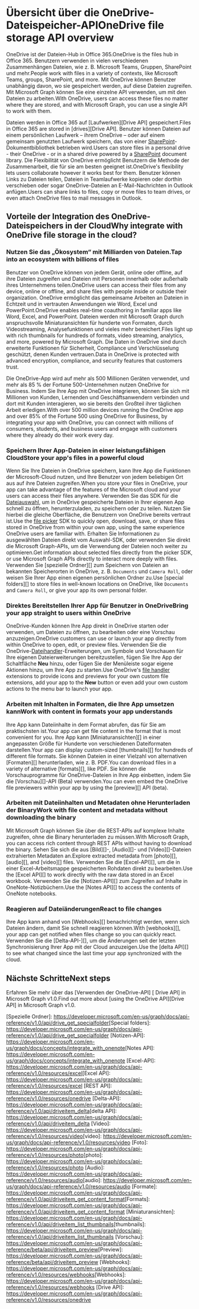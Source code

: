 # <a name="onedrive-file-storage-api-overview"></a><span data-ttu-id="f2476-101">Übersicht über die OneDrive-Dateispeicher-API</span><span class="sxs-lookup"><span data-stu-id="f2476-101">OneDrive file storage API overview</span></span>

<span data-ttu-id="f2476-102">OneDrive ist der Dateien-Hub in Office 365.</span><span class="sxs-lookup"><span data-stu-id="f2476-102">OneDrive is the files hub in Office 365.</span></span>
<span data-ttu-id="f2476-103">Benutzern verwenden in vielen verschiedenen Zusammenhängen Dateien, wie z. B. Microsoft Teams, Gruppen, SharePoint und mehr.</span><span class="sxs-lookup"><span data-stu-id="f2476-103">People work with files in a variety of contexts, like Microsoft Teams, groups, SharePoint, and more.</span></span>
<span data-ttu-id="f2476-104">Mit OneDrive können Benutzer unabhängig davon, wo sie gespeichert werden, auf diese Dateien zugreifen. Mit Microsoft Graph können Sie eine einzelne API verwenden, um mit den Dateien zu arbeiten.</span><span class="sxs-lookup"><span data-stu-id="f2476-104">With OneDrive, users can access these files no matter where they are stored, and with Microsoft Graph, you can use a single API to work with them.</span></span>

<span data-ttu-id="f2476-105">Dateien werden in Office 365 auf [Laufwerken][Drive API] gespeichert.</span><span class="sxs-lookup"><span data-stu-id="f2476-105">Files in Office 365 are stored in [drives][Drive API].</span></span>
<span data-ttu-id="f2476-106">Benutzer können Dateien auf einem persönlichen Laufwerk – ihrem OneDrive – oder auf einem gemeinsam genutzten Laufwerk speichern, das von einer [SharePoint][]-Dokumentbibliothek betrieben wird.</span><span class="sxs-lookup"><span data-stu-id="f2476-106">Users can store files in a personal drive - their OneDrive - or in a shared drive powered by a [SharePoint][] document library.</span></span>
<span data-ttu-id="f2476-107">Die Flexibilität von OneDrive ermöglicht Benutzern die Methode der Zusammenarbeit, die für sie am besten geeignet ist.</span><span class="sxs-lookup"><span data-stu-id="f2476-107">OneDrive's flexibility lets users collaborate however it works best for them.</span></span>
<span data-ttu-id="f2476-108">Benutzer können Links zu Dateien teilen, Dateien in Teamlaufwerke kopieren oder dorthin verschieben oder sogar OneDrive-Dateien an E-Mail-Nachrichten in Outlook anfügen.</span><span class="sxs-lookup"><span data-stu-id="f2476-108">Users can share links to files, copy or move files to team drives, or even attach OneDrive files to mail messages in Outlook.</span></span>

## <a name="why-integrate-with-onedrive-file-storage-in-the-cloud"></a><span data-ttu-id="f2476-109">Vorteile der Integration des OneDrive-Dateispeichers in der Cloud</span><span class="sxs-lookup"><span data-stu-id="f2476-109">Why integrate with OneDrive file storage in the cloud?</span></span>

### <a name="tap-into-an-ecosystem-with-billions-of-files"></a><span data-ttu-id="f2476-110">Nutzen Sie das „Ökosystem“ mit Milliarden von Dateien.</span><span class="sxs-lookup"><span data-stu-id="f2476-110">Tap into an ecosystem with billions of files</span></span>

<span data-ttu-id="f2476-111">Benutzer von OneDrive können von jedem Gerät, online oder offline, auf ihre Dateien zugreifen und Dateien mit Personen innerhalb oder außerhalb ihres Unternehmens teilen.</span><span class="sxs-lookup"><span data-stu-id="f2476-111">OneDrive users can access their files from any device, online or offline, and share files with people inside or outside their organization.</span></span>
<span data-ttu-id="f2476-112">OneDrive ermöglicht das gemeinsame Arbeiten an Dateien in Echtzeit und in vertrauten Anwendungen wie Word, Excel und PowerPoint.</span><span class="sxs-lookup"><span data-stu-id="f2476-112">OneDrive enables real-time coauthoring in familiar apps like Word, Excel, and PowerPoint.</span></span>
<span data-ttu-id="f2476-113">Dateien werden mit Microsoft Graph durch anspruchsvolle Miniaturansichten für hunderte von Formaten, durch Videostreaming, Analysefunktionen und vieles mehr bereichert.</span><span class="sxs-lookup"><span data-stu-id="f2476-113">Files light up with rich thumbnails for hundreds of formats, video streaming, analytics, and more, powered by Microsoft Graph.</span></span>
<span data-ttu-id="f2476-114">Die Daten in OneDrive sind durch erweiterte Funktionen für Sicherheit, Compliance und Verschlüsselung geschützt, denen Kunden vertrauen.</span><span class="sxs-lookup"><span data-stu-id="f2476-114">Data in OneDrive is protected with advanced encryption, compliance, and security features that customers trust.</span></span>

<span data-ttu-id="f2476-115">Die OneDrive-App wird auf mehr als 500 Millionen Geräten verwendet, und mehr als 85 % der Fortune 500-Unternehmen nutzen OneDrive for Business. Indem Sie Ihre App mit OneDrive integrieren, können Sie sich mit Millionen von Kunden, Lernenden und Geschäftsanwendern verbinden und dort mit Kunden interagieren, wo sie bereits den Großteil ihrer täglichen Arbeit erledigen.</span><span class="sxs-lookup"><span data-stu-id="f2476-115">With over 500 million devices running the OneDrive app and over 85% of the Fortune 500 using OneDrive for Business, by integrating your app with OneDrive, you can connect with millions of consumers, students, and business users and engage with customers where they already do their work every day.</span></span>

### <a name="store-your-apps-files-in-a-powerful-cloud"></a><span data-ttu-id="f2476-116">Speichern Ihrer App-Dateien in einer leistungsfähigen Cloud</span><span class="sxs-lookup"><span data-stu-id="f2476-116">Store your app's files in a powerful cloud</span></span>

<span data-ttu-id="f2476-117">Wenn Sie Ihre Dateien in OneDrive speichern, kann Ihre App die Funktionen der Microsoft-Cloud nutzen, und Ihre Benutzer von jedem beliebigen Ort aus auf ihre Dateien zugreifen.</span><span class="sxs-lookup"><span data-stu-id="f2476-117">When you store your files in OneDrive, your app can take advantage of the features of the Microsoft cloud and your users can access their files anywhere.</span></span>
<span data-ttu-id="f2476-118">Verwenden Sie das SDK für die [Dateiauswahl][], um in OneDrive gespeicherte Dateien in Ihrer eigenen App schnell zu öffnen, herunterzuladen, zu speichern oder zu teilen. Nutzen Sie hierbei die gleiche Oberfläche, die Benutzern von OneDrive bereits vertraut ist.</span><span class="sxs-lookup"><span data-stu-id="f2476-118">Use the [file picker][] SDK to quickly open, download, save, or share files stored in OneDrive from within your own app, using the same experience OneDrive users are familiar with.</span></span>
<span data-ttu-id="f2476-119">Erhalten Sie Informationen zu ausgewählten Dateien direkt vom Auswahl-SDK, oder verwenden Sie direkt die Microsoft Graph-APIs, um die Verwendung der Dateien noch weiter zu optimieren.</span><span class="sxs-lookup"><span data-stu-id="f2476-119">Get information about selected files directly from the picker SDK, or use Microsoft Graph APIs directly to interact more deeply with files.</span></span>
<span data-ttu-id="f2476-120">Verwenden Sie [spezielle Ordner][] zum Speichern von Dateien an bekannten Speicherorten in OneDrive, z. B. `Documents` und `Camera Roll`, oder weisen Sie Ihrer App einen eigenen persönlichen Ordner zu.</span><span class="sxs-lookup"><span data-stu-id="f2476-120">Use [special folders][] to store files in well-known locations on OneDrive, like `Documents` and `Camera Roll`, or give your app its own personal folder.</span></span>

### <a name="bring-your-app-straight-to-users-within-onedrive"></a><span data-ttu-id="f2476-121">Direktes Bereitstellen Ihrer App für Benutzer in OneDrive</span><span class="sxs-lookup"><span data-stu-id="f2476-121">Bring your app straight to users within OneDrive</span></span>

<span data-ttu-id="f2476-122">OneDrive-Kunden können Ihre App direkt in OneDrive starten oder verwenden, um Dateien zu öffnen, zu bearbeiten oder eine Vorschau anzuzeigen.</span><span class="sxs-lookup"><span data-stu-id="f2476-122">OneDrive customers can use or launch your app directly from within OneDrive to open, edit, or preview files.</span></span>
<span data-ttu-id="f2476-123">Verwenden Sie die OneDrive-[Dateihandler][]-Erweiterungen, um Symbole und Vorschauen für Ihre eigenen Dateierweiterungen bereitzustellen, fügen Sie Ihre App der Schaltfläche **Neu** hinzu, oder fügen Sie der Menüleiste sogar eigene Aktionen hinzu, um Ihre App zu starten.</span><span class="sxs-lookup"><span data-stu-id="f2476-123">Use OneDrive's [file handler][] extensions to provide icons and previews for your own custom file extensions, add your app to the **New** button or even add your own custom actions to the menu bar to launch your app.</span></span>

### <a name="work-with-content-in-formats-your-app-understands"></a><span data-ttu-id="f2476-124">Arbeiten mit Inhalten in Formaten, die Ihre App umsetzen kann</span><span class="sxs-lookup"><span data-stu-id="f2476-124">Work with content in formats your app understands</span></span>

<span data-ttu-id="f2476-125">Ihre App kann Dateiinhalte in dem Format abrufen, das für Sie am praktischsten ist.</span><span class="sxs-lookup"><span data-stu-id="f2476-125">Your app can get file content in the format that is most convenient for you.</span></span>
<span data-ttu-id="f2476-126">Ihre App kann [Miniaturansichten][] in einer angepassten Größe für Hunderte von verschiedenen Dateiformaten darstellen.</span><span class="sxs-lookup"><span data-stu-id="f2476-126">Your app can display custom-sized [thumbnails][] for hundreds of different file formats.</span></span>
<span data-ttu-id="f2476-127">Sie können Dateien in einer Vielzahl von alternativen [Formaten][] herunterladen, wie z. B. PDF.</span><span class="sxs-lookup"><span data-stu-id="f2476-127">You can download files in a variety of alternative [formats][], like PDF.</span></span>
<span data-ttu-id="f2476-128">Sie können die Vorschauprogramme für OneDrive-Dateien in Ihre App einbetten, indem Sie die [Vorschau][]-API (Beta) verwenden.</span><span class="sxs-lookup"><span data-stu-id="f2476-128">You can even embed the OneDrive file previewers within your app by using the [preview][] API (beta).</span></span>

### <a name="work-with-file-content-and-metadata-without-downloading-the-binary"></a><span data-ttu-id="f2476-129">Arbeiten mit Dateiinhalten und Metadaten ohne Herunterladen der Binary</span><span class="sxs-lookup"><span data-stu-id="f2476-129">Work with file content and metadata without downloading the binary</span></span>

<span data-ttu-id="f2476-130">Mit Microsoft Graph können Sie über die REST-APIs auf komplexe Inhalte zugreifen, ohne die Binary herunterladen zu müssen.</span><span class="sxs-lookup"><span data-stu-id="f2476-130">With Microsoft Graph, you can access rich content through REST APIs without having to download the binary.</span></span>
<span data-ttu-id="f2476-131">Sehen Sie sich die aus [Bild][]-, [Audio][]- und [Video][]-Dateien extrahierten Metadaten an.</span><span class="sxs-lookup"><span data-stu-id="f2476-131">Explore extracted metadata from [photo][], [audio][], and [video][] files.</span></span>
<span data-ttu-id="f2476-132">Verwenden Sie die [Excel-API][], um die in einer Excel-Arbeitsmappe gespeicherten Rohdaten direkt zu bearbeiten.</span><span class="sxs-lookup"><span data-stu-id="f2476-132">Use the [Excel API][] to work directly with the raw data stored in an Excel workbook.</span></span>
<span data-ttu-id="f2476-133">Verwenden Sie die [Notizen-API][] zum Zugreifen auf Inhalte in OneNote-Notizbüchern.</span><span class="sxs-lookup"><span data-stu-id="f2476-133">Use the [Notes API][] to access the contents of OneNote notebooks.</span></span>

### <a name="react-to-file-changes"></a><span data-ttu-id="f2476-134">Reagieren auf Dateiänderungen</span><span class="sxs-lookup"><span data-stu-id="f2476-134">React to file changes</span></span>

<span data-ttu-id="f2476-135">Ihre App kann anhand von [Webhooks][] benachrichtigt werden, wenn sich Dateien ändern, damit Sie schnell reagieren können.</span><span class="sxs-lookup"><span data-stu-id="f2476-135">With [webhooks][], your app can get notified when files change so you can quickly react.</span></span>
<span data-ttu-id="f2476-136">Verwenden Sie die [Delta-API-][], um die Änderungen seit der letzten Synchronisierung Ihrer App mit der Cloud anzuzeigen.</span><span class="sxs-lookup"><span data-stu-id="f2476-136">Use the [delta API][] to see what changed since the last time your app synchronized with the cloud.</span></span>

## <a name="next-steps"></a><span data-ttu-id="f2476-137">Nächste Schritte</span><span class="sxs-lookup"><span data-stu-id="f2476-137">Next steps</span></span>

<span data-ttu-id="f2476-138">Erfahren Sie mehr über das [Verwenden der OneDrive-API] [ Drive API] in Microsoft Graph v1.0.</span><span class="sxs-lookup"><span data-stu-id="f2476-138">Find out more about [using the OneDrive API][Drive API] in Microsoft Graph v1.0.</span></span>

[SharePoint]: sharepoint-concept-overview.md
[Dateiauswahl]: https://dev.onedrive.com/sdk/js-v72/js-picker-overview.htm
[File picker]: https://dev.onedrive.com/sdk/js-v72/js-picker-overview.htm
[Dateihandler]: https://docs.microsoft.com/onedrive/developer/file-handlers
[file handler]: https://docs.microsoft.com/onedrive/developer/file-handlers
<span data-ttu-id="f2476-142">
  [Spezielle Ordner]: https://developer.microsoft.com/en-us/graph/docs/api-reference/v1.0/api/drive_get_specialfolder</span><span class="sxs-lookup"><span data-stu-id="f2476-142">[Special folders]: https://developer.microsoft.com/en-us/graph/docs/api-reference/v1.0/api/drive_get_specialfolder</span></span>
<span data-ttu-id="f2476-143">
  [Notizen-API]: https://developer.microsoft.com/en-us/graph/docs/concepts/integrate_with_onenote</span><span class="sxs-lookup"><span data-stu-id="f2476-143">[Notes API]: https://developer.microsoft.com/en-us/graph/docs/concepts/integrate_with_onenote</span></span>
<span data-ttu-id="f2476-144">
  [Excel-API]: https://developer.microsoft.com/en-us/graph/docs/api-reference/v1.0/resources/excel</span><span class="sxs-lookup"><span data-stu-id="f2476-144">[Excel API]: https://developer.microsoft.com/en-us/graph/docs/api-reference/v1.0/resources/excel</span></span>
[REST API]: https://developer.microsoft.com/en-us/graph/docs/api-reference/v1.0/resources/onedrive
<span data-ttu-id="f2476-145">
  [Delta-API]: https://developer.microsoft.com/en-us/graph/docs/api-reference/v1.0/api/driveitem_delta</span><span class="sxs-lookup"><span data-stu-id="f2476-145">[delta API]: https://developer.microsoft.com/en-us/graph/docs/api-reference/v1.0/api/driveitem_delta</span></span>
<span data-ttu-id="f2476-146">
  [Video]: https://developer.microsoft.com/en-us/graph/docs/api-reference/v1.0/resources/video</span><span class="sxs-lookup"><span data-stu-id="f2476-146">[video]: https://developer.microsoft.com/en-us/graph/docs/api-reference/v1.0/resources/video</span></span>
<span data-ttu-id="f2476-147">
  [Foto]: https://developer.microsoft.com/en-us/graph/docs/api-reference/v1.0/resources/photo</span><span class="sxs-lookup"><span data-stu-id="f2476-147">[photo]: https://developer.microsoft.com/en-us/graph/docs/api-reference/v1.0/resources/photo</span></span>
<span data-ttu-id="f2476-148">
  [Audio]: https://developer.microsoft.com/en-us/graph/docs/api-reference/v1.0/resources/audio</span><span class="sxs-lookup"><span data-stu-id="f2476-148">[audio]: https://developer.microsoft.com/en-us/graph/docs/api-reference/v1.0/resources/audio</span></span>
<span data-ttu-id="f2476-149">
  [Formate]: https://developer.microsoft.com/en-us/graph/docs/api-reference/v1.0/api/driveitem_get_content_format</span><span class="sxs-lookup"><span data-stu-id="f2476-149">[Formats]: https://developer.microsoft.com/en-us/graph/docs/api-reference/v1.0/api/driveitem_get_content_format</span></span>
<span data-ttu-id="f2476-150">
  [Miniaturansichten]: https://developer.microsoft.com/en-us/graph/docs/api-reference/v1.0/api/driveitem_list_thumbnails</span><span class="sxs-lookup"><span data-stu-id="f2476-150">[thumbnails]: https://developer.microsoft.com/en-us/graph/docs/api-reference/v1.0/api/driveitem_list_thumbnails</span></span>
<span data-ttu-id="f2476-151">
  [Vorschau]: https://developer.microsoft.com/en-us/graph/docs/api-reference/beta/api/driveitem_preview</span><span class="sxs-lookup"><span data-stu-id="f2476-151">[Preview]: https://developer.microsoft.com/en-us/graph/docs/api-reference/beta/api/driveitem_preview</span></span>
<span data-ttu-id="f2476-152">
  [Webhooks]: https://developer.microsoft.com/en-us/graph/docs/api-reference/v1.0/resources/webhooks</span><span class="sxs-lookup"><span data-stu-id="f2476-152">[Webhooks]: https://developer.microsoft.com/en-us/graph/docs/api-reference/v1.0/resources/webhooks</span></span>
[Drive API]: https://developer.microsoft.com/en-us/graph/docs/api-reference/v1.0/resources/onedrive
